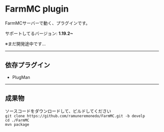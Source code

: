 # FarmMC plugin
FarmMCサーバーで動く、プラグインです。

サポートしてるバージョン: **1.19.2~**

※まだ開発途中です...

---
## 依存プラグイン
* PlugMan

---
## 成果物
ソースコードをダウンロードして、ビルドしてください  
`git clone https://github.com/ramuneremonedo/FarmMC.git -b develp`  
`cd ./FarmMC`  
`mvn package`